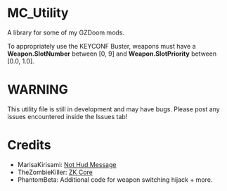 # MC_Utility
A library for some of my GZDoom mods.

To appropriately use the KEYCONF Buster, weapons must have a **Weapon.SlotNumber** between [0, 9] and **Weapon.SlotPriority** between [0.0, 1.0].

# WARNING
This utility file is still in development and may have bugs. Please post any issues encountered inside the Issues tab!

# Credits
- MarisaKirisami: [Not Hud Message](https://github.com/OrdinaryMagician/icantbelieveitsnothudmsg_m)
- TheZombieKiller: [ZK Core](https://gitlab.com/TheZombieKiller/zk)
- PhantomBeta: Additional code for weapon switching hijack + more.
